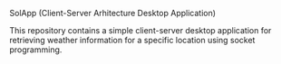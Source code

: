 SolApp (Client-Server Arhitecture Desktop Application)

This repository contains a simple client-server desktop application for retrieving weather information for a specific location using socket programming.
